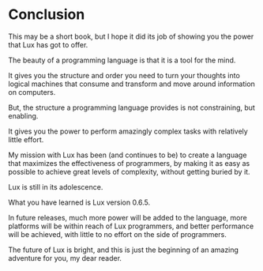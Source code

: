 # Conclusion

This may be a short book, but I hope it did its job of showing you the power that Lux has got to offer.

The beauty of a programming language is that it is a tool for the mind.

It gives you the structure and order you need to turn your thoughts into logical machines that consume and transform and move around information on computers.

But, the structure a programming language provides is not constraining, but enabling.

It gives you the power to perform amazingly complex tasks with relatively little effort.

My mission with Lux has been (and continues to be) to create a language that maximizes the effectiveness of programmers, by making it as easy as possible to achieve great levels of complexity, without getting buried by it.

Lux is still in its adolescence.

What you have learned is Lux version 0.6.5.

In future releases, much more power will be added to the language, more platforms will be within reach of Lux programmers, and better performance will be achieved, with little to no effort on the side of programmers.

The future of Lux is bright, and this is just the beginning of an amazing adventure for you, my dear reader.

